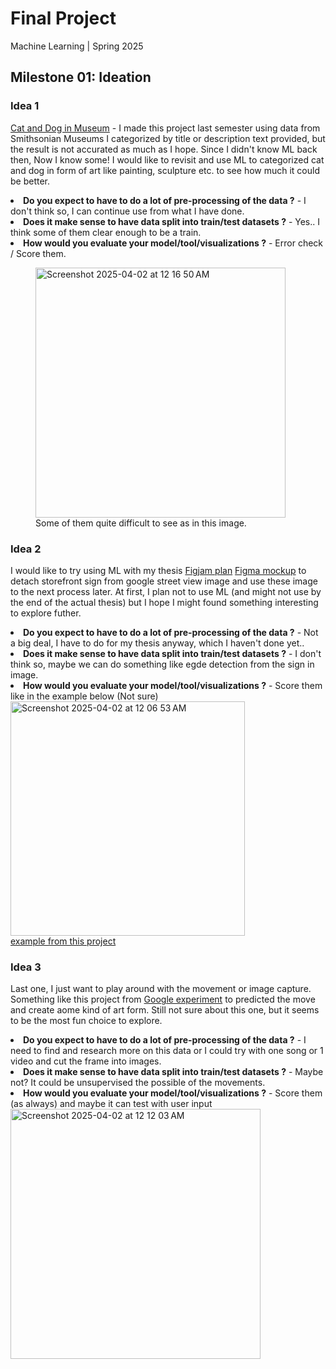 # Final Project
Machine Learning | Spring 2025
## Milestone 01: Ideation

### Idea 1
[Cat and Dog in Museum](https://monsichasris.github.io/major-studio-1/project01/) - I made this project last semester using data from Smithsonian Museums
I categorized by title or description text provided, but the result is not accurated as much as I hope. Since I didn't know ML back then, Now I know some!
I would like to revisit and use ML to categorized cat and dog in form of art like painting, sculpture etc. to see how much it could be better.
<br><li>**Do you expect to have to do a lot of pre-processing of the data ?** - I don't think so, I can continue use from what I have done.
<br><li>**Does it make sense to have data split into train/test datasets ?** - Yes.. I think some of them clear enough to be a train.
<br><li>**How would you evaluate your model/tool/visualizations ?** - Error check / Score them.
<br>
<figure>
<img width="400" alt="Screenshot 2025-04-02 at 12 16 50 AM" src="https://github.com/user-attachments/assets/70d6630d-17bb-41a6-9287-e3ab149f39ab" /><br>
<figcaption>Some of them quite difficult to see as in this image.</figcaption>
</figure>



### Idea 2
I would like to try using ML with my thesis [Figjam plan](https://www.figma.com/board/BmwD3vAI49ilARm5Hjtvlb/MSDV-Thesis?node-id=0-1&t=VEDuu5HaAwv5g53Y-1) [Figma mockup](https://www.figma.com/proto/opzcJnmFgAs0uTJeLV0gQa/MSDV-Thesis?page-id=111%3A381&node-id=136-1940&p=f&viewport=793%2C200%2C0.37&t=IweLaJA6QaEFmdzR-1&scaling=min-zoom&content-scaling=fixed&starting-point-node-id=136%3A1940) to detach storefront sign from google street view image and use these image to the next process later. 
At first, I plan not to use ML (and might not use by the end of the actual thesis) but I hope I might found something interesting to explore futher.
<br><li>**Do you expect to have to do a lot of pre-processing of the data ?** - Not a big deal, I have to do for my thesis anyway, which I haven't done yet..
<br><li>**Does it make sense to have data split into train/test datasets ?** - I don't think so, maybe we can do something like egde detection from the sign in image.
<br><li>**How would you evaluate your model/tool/visualizations ?** - Score them like in the example below (Not sure)
<br>
<img width="375" alt="Screenshot 2025-04-02 at 12 06 53 AM" src="https://github.com/user-attachments/assets/987c21c8-a28e-4fe7-b66a-f2e74ce5f5ed" /><br>
[example from this project](https://hongqianli101.github.io/signageproject/index.html)


### Idea 3
Last one, I just want to play around with the movement or image capture. Something like this project from [Google experiment](https://experiments.withgoogle.com/move-mirror) to predicted the move and create aome kind of art form. Still not sure about this one, but it seems to be the most fun choice to explore.
<br><li>**Do you expect to have to do a lot of pre-processing of the data ?** - I need to find and research more on this data or I could try with one song or 1 video and cut the frame into images.
<br><li>**Does it make sense to have data split into train/test datasets ?** - Maybe not? It could be unsupervised the possible of the movements.
<br><li>**How would you evaluate your model/tool/visualizations ?** - Score them (as always) and maybe it can test with user input
<br>
<img width="400px" alt="Screenshot 2025-04-02 at 12 12 03 AM" src="https://github.com/user-attachments/assets/c14f46b2-7df5-4b9f-a7fd-3c648d07be01"/>
